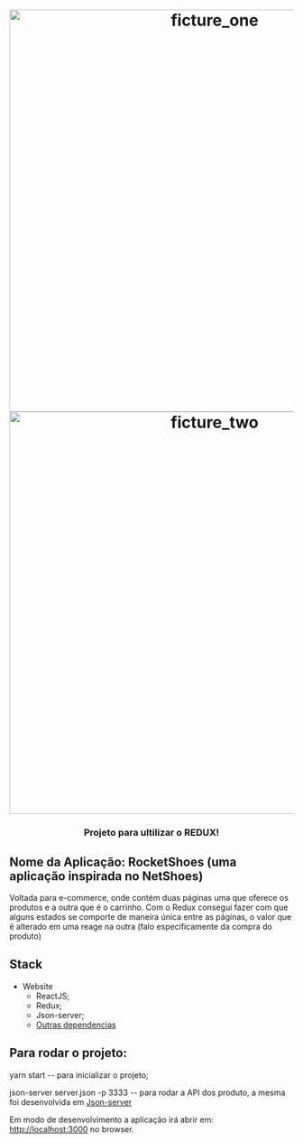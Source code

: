 
<h1 align="center">
    <img width="712" alt="ficture_one" src="https://user-images.githubusercontent.com/47324432/76973355-93e5f000-690e-11ea-9982-fd2567e295ab.PNG">
    <img width="712" alt="ficture_two" src="https://user-images.githubusercontent.com/47324432/76975396-40c16c80-6911-11ea-8d34-4fda252dd5f7.PNG">

</h1>


<h3 align="center">
    Projeto para ultilizar o REDUX!
</h3>

## Nome da Aplicação: RocketShoes (uma aplicação inspirada no NetShoes)

Voltada para e-commerce, onde contém duas páginas uma que oferece os produtos e a outra que é o carrinho. Com o Redux consegui fazer com que alguns estados se comporte de maneira única entre as páginas, o valor que é alterado em uma reage na outra (falo especificamente da compra do produto)

## Stack

- Website
    - ReactJS;
    - Redux;
    - Json-server;
    - [Outras dependencias](https://github.com/EpifanioD/RocketShoes/blob/master/package.json)

## Para rodar o projeto:

yarn start -- para inicializar o projeto;

json-server server.json -p 3333 -- para rodar a API dos produto, a mesma foi desenvolvida em [Json-server](https://github.com/typicode/json-server)

Em modo de desenvolvimento a aplicação irá abrir em:<br />
[http://localhost:3000](http://localhost:3000) no browser.

